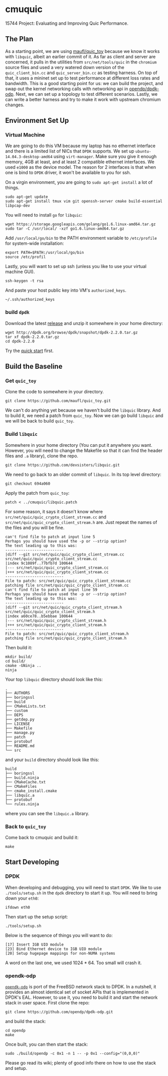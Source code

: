 # cmuquic
15744 Project: Evaluating and Improving Quic Performance.

## The Plan
As a starting point, we are using [maufl/quic_toy](https://github.com/maufl/quic_toy) because we know it works with ``libquic``, albeit an earlier commit of it. As far as client and server are concerned, it pulls in the utilities from ``src/net/tools/quic`` in the ``chromium`` source files and used a very watered down version of the ``quic_client_bin.cc`` and ``quic_server_bin.cc`` as testing harness. On top of that, it uses a mininet set up to test performance at different loss rates and bandwidth. This is a good starting point for us: we can build the project, and swap out the kernel networking calls with networking api in [opendp/dpdk-odp](https://github.com/opendp/dpdk-odp). Next, we can set up a topology to test different scenarios. Lastly, we can write a better harness and try to make it work with upstream chromium changes.

## Environment Set Up
### Virtual Machine
We are going to do this VM because my laptop has no ethernet interface and there is a limited list of NICs that ``DPDK`` supports. We set up ``ubuntu-14.04.3-desktop-amd64`` using ``virt-manager``. Make sure you give it enough memory, 4GB at least, and at least 2 compatible ethernet interfaces. We used ``e1000`` as the device model. The reason for 2 interfaces is that when one is bind to ``DPDK`` driver, it won't be available to you for ssh.

On a virgin environment, you are going to ``sudo apt-get install`` a lot of things.

    sudo apt-get update
    sudo apt-get install tmux vim git openssh-server cmake build-essential libpcap-dev

You will need to install ``go`` for ``libquic``:

    wget https://storage.googleapis.com/golang/go1.6.linux-amd64.tar.gz
    sudo tar -C /usr/local/ -xzf go1.6.linux-amd64.tar.gz

Add ``/usr/local/go/bin`` to the PATH environment variable to ``/etc/profile`` for system-wide installation:

    export PATH=$PATH:/usr/local/go/bin
    source /etc/profil

Lastly, you will want to set up ssh (unless you like to use your virtual machine GUI).

    ssh-keygen -t rsa

And paste your host public key into VM's ``authorized_keys``.

    ~/.ssh/authorized_keys
    
### build ``dpdk``
Download the latest [release](http://dpdk.org/browse/dpdk/snapshot/dpdk-2.2.0.tar.gz) and unzip it somewhere in your home directory:

    wget http://dpdk.org/browse/dpdk/snapshot/dpdk-2.2.0.tar.gz
    tar xf dpdk-2.2.0.tar.gz
    cd dpdk-2.2.0
    
Try the [quick start](http://dpdk.org/doc/quick-start) first. 

## Build the Baseline
### Get ``quic_toy``
Clone the code to somewhere in your directory.

    git clone https://github.com/maufl/quic_toy.git

We can't do anything yet because we haven't build the ``libquic`` library. And to build it, we need a patch from ``quic_toy``. Now we can go build ``libquic`` and we will be back to build ``quic_toy``.

### Build ``libquic``
Somewhere in your home directory (You can put it anywhere you want. However, you will need to change the Makefile so that it can find the header files and ``.a`` library), clone the repo.
    
    git clone https://github.com/devsisters/libquic.git

We need to go back to an older commit of ``libquic``. In its top level directory:

    git checkout 694a060

Apply the patch from ``quic_toy``:

    patch < ../cmuquic/libquic.patch

For some reason, it says it doesn't know where ``src/net/quic/quic_crypto_client_stream.cc`` and ``src/net/quic/quic_crypto_client_stream.h`` are. Just repeat the names of the files and you will be fine.

    can't find file to patch at input line 5
    Perhaps you should have used the -p or --strip option?
    The text leading up to this was:
    --------------------------
    |diff --git src/net/quic/quic_crypto_client_stream.cc src/net/quic/quic_crypto_client_stream.cc
    |index 9c1089f..77bfb7d 100644
    |--- src/net/quic/quic_crypto_client_stream.cc
    |+++ src/net/quic/quic_crypto_client_stream.cc
    --------------------------
    File to patch: src/net/quic/quic_crypto_client_stream.cc
    patching file src/net/quic/quic_crypto_client_stream.cc
    can't find file to patch at input line 59
    Perhaps you should have used the -p or --strip option?
    The text leading up to this was:
    --------------------------
    |diff --git src/net/quic/quic_crypto_client_stream.h src/net/quic/quic_crypto_client_stream.h
    |index a60ce78..b5ebbae 100644
    |--- src/net/quic/quic_crypto_client_stream.h
    |+++ src/net/quic/quic_crypto_client_stream.h
    --------------------------
    File to patch: src/net/quic/quic_crypto_client_stream.h 
    patching file src/net/quic/quic_crypto_client_stream.h
 
Then build it:

    mkdir build/
    cd build/
    cmake -GNinja ..
    ninja

Your top ``libquic`` directory should look like this:

    .
    ├── AUTHORS
    ├── boringssl
    ├── build
    ├── CMakeLists.txt
    ├── custom
    ├── DEPS
    ├── getdep.py
    ├── LICENSE
    ├── Makefile
    ├── manage.py
    ├── patch
    ├── protobuf
    ├── README.md
    └── src

and your ``build`` directory should look like this:

    build
    ├── boringssl
    ├── build.ninja
    ├── CMakeCache.txt
    ├── CMakeFiles
    ├── cmake_install.cmake
    ├── libquic.a
    ├── protobuf
    └── rules.ninja

where you can see the ``libquic.a`` library.

### Back to ``quic_toy``
Come back to cmuquic and build it:

    make

## Start Developing
### DPDK
When developing and debugging, you will need to start ``DPDK``. We like to use ``./tools/setup.sh`` in the ``dpdk`` directory to start it up. You will need to bring down your ``eth0``:

    ifdown eth0

Then start up the setup script:

    ./tools/setup.sh
    
Below is the sequence of things you will want to do:

    [17] Insert IGB UIO module
    [23] Bind Ethernet device to IGB UIO module
    [20] Setup hugepage mappings for non-NUMA systems
    
A word on the last one, we used 1024 * 64. Too small will crash it.

### opendk-odp
[``opendk-odp``](https://github.com/opendp/dpdk-odp) is port of the FreeBSD network stack to DPDK. In a nutshell, it provides an almost identical set of socket APIs that is implemented in DPDK's EAL. However, to use it, you need to build it and start the network stack in user space. First clone the repo:

    git clone https://github.com/opendp/dpdk-odp.git
    
and build the stack:

    cd opendp
    make

Once built, you can then start the stack:

    sudo ./build/opendp -c 0x1 -n 1 -- -p 0x1 --config="(0,0,0)"
    
Please go read its wiki; plenty of good info there on how to use the stack and setup.
